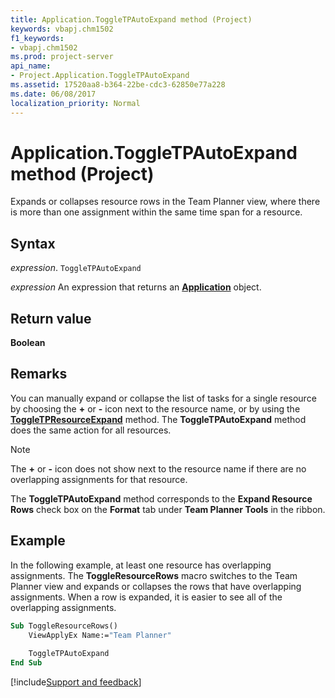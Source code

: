 ```yaml
---
title: Application.ToggleTPAutoExpand method (Project)
keywords: vbapj.chm1502
f1_keywords:
- vbapj.chm1502
ms.prod: project-server
api_name:
- Project.Application.ToggleTPAutoExpand
ms.assetid: 17520aa8-b364-22be-cdc3-62850e77a228
ms.date: 06/08/2017
localization_priority: Normal
---
```



# Application.ToggleTPAutoExpand method (Project)

Expands or collapses resource rows in the Team Planner view, where there is more than one assignment within the same time span for a resource.


## Syntax

_expression_. `ToggleTPAutoExpand`

 _expression_ An expression that returns an **[Application](Project.Application.md)** object.


## Return value

 **Boolean**


## Remarks

You can manually expand or collapse the list of tasks for a single resource by choosing the  **+** or **-** icon next to the resource name, or by using the **[ToggleTPResourceExpand](Project.Application.ToggleTPResourceExpand.md)** method. The **ToggleTPAutoExpand** method does the same action for all resources.


> [!NOTE] 
> The  **+** or **-** icon does not show next to the resource name if there are no overlapping assignments for that resource.

The  **ToggleTPAutoExpand** method corresponds to the **Expand Resource Rows** check box on the **Format** tab under **Team Planner Tools** in the ribbon.


## Example

In the following example, at least one resource has overlapping assignments. The  **ToggleResourceRows** macro switches to the Team Planner view and expands or collapses the rows that have overlapping assignments. When a row is expanded, it is easier to see all of the overlapping assignments.


```vb
Sub ToggleResourceRows() 
    ViewApplyEx Name:="Team Planner" 
 
    ToggleTPAutoExpand 
End Sub
```

[!include[Support and feedback](~/includes/feedback-boilerplate.md)]